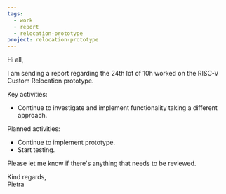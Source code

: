 ```yaml
---
tags:
  - work
  - report
  - relocation-prototype
project: relocation-prototype
---
```

Hi all,

I am sending a report regarding the 24th lot of 10h worked on the RISC-V Custom
Relocation prototype.

Key activities:
- Continue to investigate and implement functionality taking a different approach.

Planned activities:
* Continue to implement prototype.  
* Start testing.

Please let me know if there's anything that needs to be reviewed.

Kind regards,  
Pietra